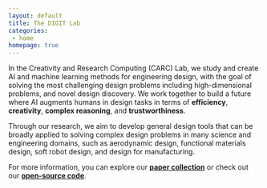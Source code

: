 ```yaml
---
layout: default
title: The DIGIT Lab
categories:
 - home
homepage: true
---
```

In the Creativity and Research Computing (CARC) Lab, we study and create AI and machine learning methods for engineering design, with the goal of solving the most challenging design problems including high-dimensional problems, and novel design discovery. We work together to build a future where AI augments humans in design tasks in terms of **efficiency**, **creativity**, **complex reasoning**, and **trustworthiness**.

Through our research, we aim to develop general design tools that can be broadly applied to solving complex design problems in many science and engineering domains, such as aerodynamic design, functional materials design, soft robot design, and design for manufacturing.

For more information, you can explore our [**paper collection**](/papers/) or check out our [**open-source code**](https://www.github.com/jihao2021).

<!-- **<center>Join Us!</center>**

We have openings for **fully-funded Ph.D. positions** starting Fall 2024. If you are interested in pursuing a Ph.D. and are passionate about AI and machine learning for engineering design, please don't hesitate to email Dr. Wei Chen at [w.chen@tamu.edu](mailto:w.chen@tamu.edu). Please include your CV, transcript, and a short description (≤ 200 words) of your research interest as well as how your interest matches the DIGIT Lab. Please put "DIGIT Research Assistant Position" in the subject line. -->

